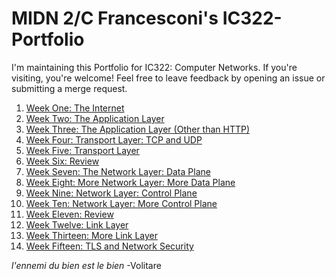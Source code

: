 # MIDN 2/C Francesconi's IC322-Portfolio

I'm maintaining this Portfolio for IC322: Computer Networks. If you're visiting, you're welcome! Feel free to leave feedback by opening an issue or submitting a merge request.

1. [Week One: The Internet](/week01/README.md)
2. [Week Two: The Application Layer](/week02/)
3. [Week Three: The Application Layer (Other than HTTP)](/week03/)
4. [Week Four: Transport Layer: TCP and UDP](/week04/)
5. [Week Five: Transport Layer](/week05/)
6. [Week Six: Review](/week06/)
7. [Week Seven: The Network Layer: Data Plane](/week07/)
8. [Week Eight: More Network Layer: More Data Plane](/week08/)
9. [Week Nine: Network Layer: Control Plane](/week09/)
10. [Week Ten: Network Layer: More Control Plane](/week10/)
11. [Week Eleven: Review](/week11/)
12. [Week Twelve: Link Layer](/week12/)
13. [Week Thirteen: More Link Layer](week13)
14. [Week Fifteen: TLS and Network Security](week15)

*l'ennemi du bien est le bien* -Volitare  
